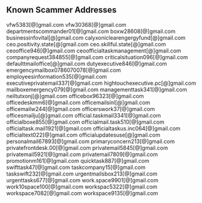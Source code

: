 ## Known Scammer Addresses
vfw5383[@]gmail.com
vfw30368[@]gmail.com
departmentscommander01[@]gmail.com
boxw28608[@]gmail.com
businessinfovital[@]gmail.com
calyxoniclearengergyfund[@]gmail.com
ceo.positivity.state[@]gmail.com
ceo.skillful.state[@]gmail.com
ceooffice946[@]gmail.com
ceoofficialtaskmanagement[@]gmail.com
companyrequest384855[@]gmail.com
criticalsituation096[@]gmail.com
defaulttmailoffice[@]gmail.com
dutyexecutive846[@]gmail.com
emergencymailbox0786070078[@]gmail.com
employeesinformation535[@]gmail.com
executiveprivatemail337[@]gmail.com
hightouchexecutive.pc[@]gmail.com
mailboxemergency079[@]gmail.com
managementtask341[@]gmail.com
neiltutxonj[@]gmail.com
officebox96323[@]gmail.com
officedeskmm6[@]gmail.com
officemailsinl[@]gmail.com
officemailw244[@]gmail.com
officerswork37[@]gmail.com
officesmailju[@]gmail.com
official.taskmail3341[@]gmail.com
officialboxe855[@]gmail.com
officialmail.task510[@]gmail.com
officialtask.mail1921[@]gmail.com
officialtaskus.inc064[@]gmail.com
officialtext022[@]gmail.com
officialupdatesuse[@]gmail.com
personalmail67893[@]gmail.com
primaryconcern213[@]gmail.com
privatefrontdesk.00[@]gmail.com
privatemail5845[@]gmail.com
privatemail5921[@]gmail.com
privatemail7809[@]gmail.com
promotionm161[@]gmail.com
quicktask887[@]gmail.com
swifttask47[@]gmail.com
taskcompany15[@]gmail.com
taskswift232[@]gmail.com
urgentmailsbox213[@]gmail.com
urgenttasks677[@]gmail.com
work.space9901[@]gmail.com
work10space100[@]gmail.com
workspac5322[@]gmail.com
workspace7082[@]gmail.com
workspace9135[@]gmail.com
